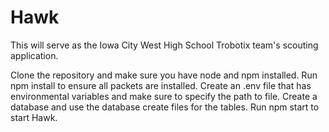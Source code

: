 # Hawk
This will serve as the Iowa City West High School Trobotix team's scouting application.


Clone the repository and make sure you have node and npm installed.
Run npm install to ensure all packets are installed.
Create an .env file that has environmental variables and make sure to specify the path to file.
Create a database and use the database create files for the tables.
Run npm start to start Hawk.
